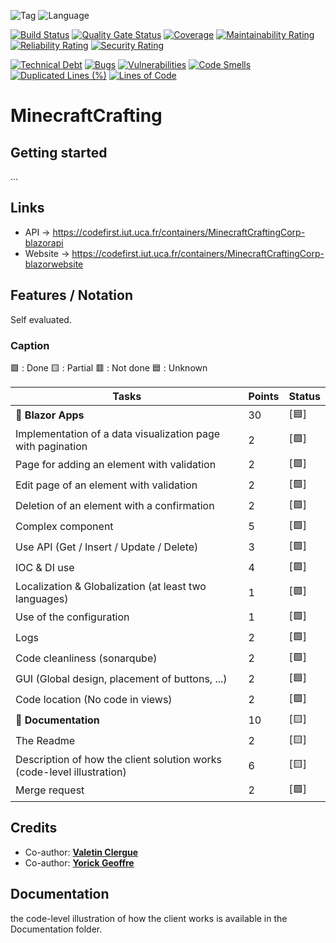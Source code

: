![Tag](https://img.shields.io/badge/MinecraftCrafting-v1-blueviolet)
![Language](https://img.shields.io/github/languages/top/HandyS11/MinecraftCrafting)

[![Build Status](https://codefirst.iut.uca.fr/api/badges/MinecraftCraftingCorp/MinecraftCrafting/status.svg)](https://codefirst.iut.uca.fr/MinecraftCraftingCorp/MinecraftCrafting)
[![Quality Gate Status](https://codefirst.iut.uca.fr/sonar/api/project_badges/measure?project=MinecraftCrafting&metric=alert_status&token=382b9582e38e30bae288cd1b32937955206cacc4)](https://codefirst.iut.uca.fr/sonar/dashboard?id=MinecraftCrafting)
[![Coverage](https://codefirst.iut.uca.fr/sonar/api/project_badges/measure?project=MinecraftCrafting&metric=coverage&token=382b9582e38e30bae288cd1b32937955206cacc4)](https://codefirst.iut.uca.fr/sonar/dashboard?id=MinecraftCrafting)
[![Maintainability Rating](https://codefirst.iut.uca.fr/sonar/api/project_badges/measure?project=MinecraftCrafting&metric=sqale_rating&token=382b9582e38e30bae288cd1b32937955206cacc4)](https://codefirst.iut.uca.fr/sonar/dashboard?id=MinecraftCrafting)
[![Reliability Rating](https://codefirst.iut.uca.fr/sonar/api/project_badges/measure?project=MinecraftCrafting&metric=reliability_rating&token=382b9582e38e30bae288cd1b32937955206cacc4)](https://codefirst.iut.uca.fr/sonar/dashboard?id=MinecraftCrafting)
[![Security Rating](https://codefirst.iut.uca.fr/sonar/api/project_badges/measure?project=MinecraftCrafting&metric=security_rating&token=382b9582e38e30bae288cd1b32937955206cacc4)](https://codefirst.iut.uca.fr/sonar/dashboard?id=MinecraftCrafting)

[![Technical Debt](https://codefirst.iut.uca.fr/sonar/api/project_badges/measure?project=MinecraftCrafting&metric=sqale_index&token=382b9582e38e30bae288cd1b32937955206cacc4)](https://codefirst.iut.uca.fr/sonar/dashboard?id=MinecraftCrafting)
[![Bugs](https://codefirst.iut.uca.fr/sonar/api/project_badges/measure?project=MinecraftCrafting&metric=bugs&token=382b9582e38e30bae288cd1b32937955206cacc4)](https://codefirst.iut.uca.fr/sonar/dashboard?id=MinecraftCrafting)
[![Vulnerabilities](https://codefirst.iut.uca.fr/sonar/api/project_badges/measure?project=MinecraftCrafting&metric=vulnerabilities&token=382b9582e38e30bae288cd1b32937955206cacc4)](https://codefirst.iut.uca.fr/sonar/dashboard?id=MinecraftCrafting)
[![Code Smells](https://codefirst.iut.uca.fr/sonar/api/project_badges/measure?project=MinecraftCrafting&metric=code_smells&token=382b9582e38e30bae288cd1b32937955206cacc4)](https://codefirst.iut.uca.fr/sonar/dashboard?id=MinecraftCrafting)
[![Duplicated Lines (%)](https://codefirst.iut.uca.fr/sonar/api/project_badges/measure?project=MinecraftCrafting&metric=duplicated_lines_density&token=382b9582e38e30bae288cd1b32937955206cacc4)](https://codefirst.iut.uca.fr/sonar/dashboard?id=MinecraftCrafting)
[![Lines of Code](https://codefirst.iut.uca.fr/sonar/api/project_badges/measure?project=MinecraftCrafting&metric=ncloc&token=382b9582e38e30bae288cd1b32937955206cacc4)](https://codefirst.iut.uca.fr/sonar/dashboard?id=MinecraftCrafting)

# MinecraftCrafting

## Getting started

...

## Links

- API -> https://codefirst.iut.uca.fr/containers/MinecraftCraftingCorp-blazorapi
- Website -> https://codefirst.iut.uca.fr/containers/MinecraftCraftingCorp-blazorwebsite

## Features / Notation

Self evaluated.

### Caption

🟩 : Done
🟨 : Partial
🟥 : Not done
🟦 : Unknown

| Tasks | Points | Status |
| --- | --- | --- |
| 🔖 **Blazor Apps** | 30 | [🟦]
| Implementation of a data visualization page with pagination | 2 | [🟩]
| Page for adding an element with validation | 2 | [🟩]
| Edit page of an element with validation | 2 | [🟩]
| Deletion of an element with a confirmation | 2 | [🟩]
| Complex component | 5 | [🟩]
| Use API (Get / Insert / Update / Delete) | 3 | [🟩]
| IOC & DI use | 4 | [🟩]
| Localization & Globalization (at least two languages) | 1 | [🟩]
| Use of the configuration | 1 | [🟩]
| Logs | 2 | [🟩]
| Code cleanliness (sonarqube) | 2 | [🟩]
| GUI (Global design, placement of buttons, ...) | 2 | [🟦]
| Code location (No code in views) | 2 | [🟩]
| 🔖 **Documentation** | 10 | [🟨]
| The Readme | 2 | [🟨]
| Description of how the client solution works (code-level illustration) | 6 | [🟨]
| Merge request | 2 | [🟩]

## Credits

* Co-author: [**Valetin Clergue**](https://github.com/HandyS11)
* Co-author: [**Yorick Geoffre**](https://github.com/Kanken6174)

## Documentation
the code-level illustration of how the client works is available in the Documentation folder.